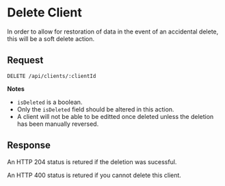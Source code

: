 # Delete Client

In order to allow for restoration of data in the event of an accidental delete, this will be a soft delete action.

## Request

```http
DELETE /api/clients/:clientId
```

**Notes**

- `isDeleted` is a boolean.
- Only the `isDeleted` field should be altered in this action.
- A client will not be able to be editted once deleted unless the deletion has been manually reversed.

## Response

An HTTP 204 status is retured if the deletion was sucessful.

An HTTP 400 status is retured if you cannot delete this client.
